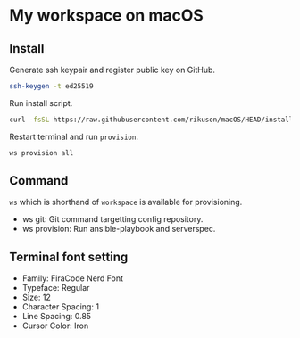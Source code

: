 # My workspace on macOS

## Install

Generate ssh keypair and register public key on GitHub.

```bash
ssh-keygen -t ed25519
```

Run install script.

```bash
curl -fsSL https://raw.githubusercontent.com/rikuson/macOS/HEAD/install.sh | WORKSPACE_REPOSITORY_URL=git@github.com:rikuson/macOS.git && zsh -
```

Restart terminal and run `provision`.

```bash
ws provision all
```

## Command

`ws` which is shorthand of `workspace` is available for provisioning.

- ws git: Git command targetting config repository.
- ws provision: Run ansible-playbook and serverspec.

## Terminal font setting

- Family: FiraCode Nerd Font
- Typeface: Regular
- Size: 12
- Character Spacing: 1
- Line Spacing: 0.85
- Cursor Color: Iron
